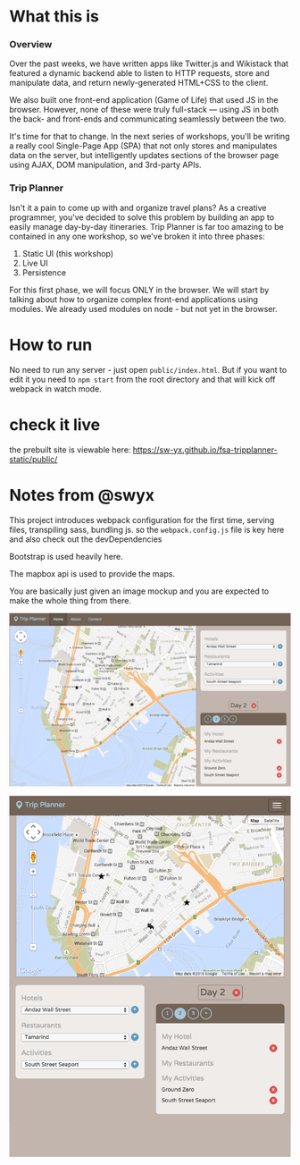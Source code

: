 # What this is

### Overview

Over the past weeks, we have written apps like Twitter.js and Wikistack that featured a dynamic backend able to listen to HTTP requests, store and manipulate data, and return newly-generated HTML+CSS to the client.

We also built one front-end application (Game of Life) that used JS in the browser. However, none of these were truly full-stack — using JS in both the back- and front-ends and communicating seamlessly between the two.

It's time for that to change. In the next series of workshops, you'll be writing a really cool Single-Page App (SPA) that not only stores and manipulates data on the server, but intelligently updates sections of the browser page using AJAX, DOM manipulation, and 3rd-party APIs.

### Trip Planner

Isn't it a pain to come up with and organize travel plans? As a creative programmer, you've decided to solve this problem by building an app to easily manage day-by-day itineraries. Trip Planner is far too amazing to be contained in any one workshop, so we've broken it into three phases:

1. Static UI (this workshop)
2. Live UI
3. Persistence

For this first phase, we will focus ONLY in the browser. We will start by talking about how to organize complex front-end applications using modules. We already used modules on node - but not yet in the browser.

# How to run

No need to run any server - just open `public/index.html`. But if you want to edit it you need to `npm start` from the root directory and that will kick off webpack in watch mode.

# check it live

the prebuilt site is viewable here: <https://sw-yx.github.io/fsa-tripplanner-static/public/>


# Notes from @swyx

This project introduces webpack configuration for the first time, serving files, transpiling sass, bundling js. so the `webpack.config.js` file is key here and also check out the devDependencies

Bootstrap is used heavily here.

The mapbox api is used to provide the maps.

You are basically just given an image mockup and you are expected to make the whole thing from there.

![mockup](mockup.png)

![mobile mockup](mobilemockup.png)